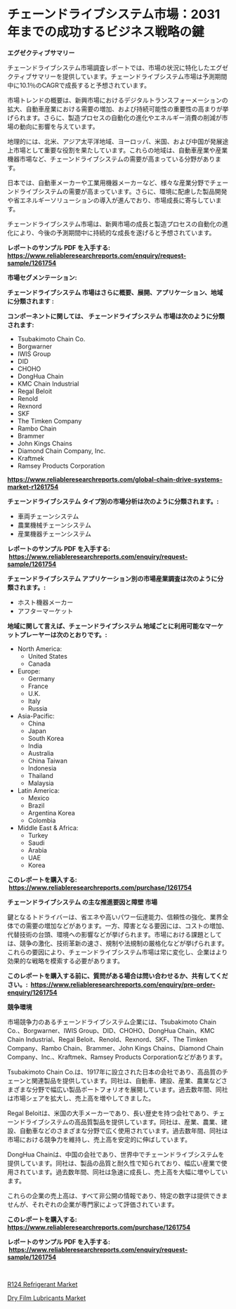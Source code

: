 <p><h1>チェーンドライブシステム市場：2031年までの成功するビジネス戦略の鍵</h1></p><p><strong>エグゼクティブサマリー</strong></p>
<p><p>チェーンドライブシステム市場調査レポートでは、市場の状況に特化したエグゼクティブサマリーを提供しています。チェーンドライブシステム市場は予測期間中に10.1％のCAGRで成長すると予想されています。</p><p>市場トレンドの概要は、新興市場におけるデジタルトランスフォーメーションの拡大、自動車産業における需要の増加、および持続可能性の重要性の高まりが挙げられます。さらに、製造プロセスの自動化の進化やエネルギー消費の削減が市場の動向に影響を与えています。</p><p>地理的には、北米、アジア太平洋地域、ヨーロッパ、米国、および中国が発展途上市場として重要な役割を果たしています。これらの地域は、自動車産業や産業機器市場など、チェーンドライブシステムの需要が高まっている分野があります。</p><p>日本では、自動車メーカーや工業用機器メーカーなど、様々な産業分野でチェーンドライブシステムの需要が高まっています。さらに、環境に配慮した製品開発や省エネルギーソリューションの導入が進んでおり、市場成長に寄与しています。</p><p>チェーンドライブシステム市場は、新興市場の成長と製造プロセスの自動化の進化により、今後の予測期間中に持続的な成長を遂げると予想されています。</p></p>
<p><strong>レポートのサンプル PDF を入手する: <a href="https://www.reliableresearchreports.com/enquiry/request-sample/1261754">https://www.reliableresearchreports.com/enquiry/request-sample/1261754</a></strong></p>
<p><strong>市場セグメンテーション:</strong></p>
<p><strong> チェーンドライブシステム 市場はさらに概要、展開、アプリケーション、地域に分類されます :</strong></p>
<p><strong>コンポーネントに関しては、 チェーンドライブシステム 市場は次のように分類されます: &nbsp;</strong></p>
<p><ul><li>Tsubakimoto Chain Co.</li><li>Borgwarner</li><li>IWIS Group</li><li>DID</li><li>CHOHO</li><li>DongHua Chain</li><li>KMC Chain Industrial</li><li>Regal Beloit</li><li>Renold</li><li>Rexnord</li><li>SKF</li><li>The Timken Company</li><li>Rambo Chain</li><li>Brammer</li><li>John Kings Chains</li><li>Diamond Chain Company, Inc.</li><li>Kraftmek</li><li>Ramsey Products Corporation</li></ul></p>
<p><strong><a href="https://www.reliableresearchreports.com/global-chain-drive-systems-market-r1261754">https://www.reliableresearchreports.com/global-chain-drive-systems-market-r1261754</a></strong></p>
<p><strong> チェーンドライブシステム タイプ別の市場分析は次のように分類されます。:</strong></p>
<p><ul><li>車両チェーンシステム</li><li>農業機械チェーンシステム</li><li>産業機器チェーンシステム</li></ul></p>
<p><strong>レポートのサンプル PDF を入手する: &nbsp;<a href="https://www.reliableresearchreports.com/enquiry/request-sample/1261754">https://www.reliableresearchreports.com/enquiry/request-sample/1261754</a></strong></p>
<p><strong> チェーンドライブシステム アプリケーション別の市場産業調査は次のように分類されます。:</strong></p>
<p><ul><li>ホスト機器メーカー</li><li>アフターマーケット</li></ul></p>
<p><strong>地域に関して言えば、チェーンドライブシステム 地域ごとに利用可能なマーケットプレーヤーは次のとおりです。:</strong></p>
<p><ul>
    <li>
        North America:
        <ul>
            <li>United States</li>
            <li>Canada</li>
        </ul>
    </li>
    <li>
        Europe:
        <ul>
            <li>Germany</li>
            <li>France</li>
            <li>U.K.</li>
            <li>Italy</li>
            <li>Russia</li>
        </ul>
    </li>
    <li>
        Asia-Pacific:
        <ul>
            <li>China</li>
            <li>Japan</li>
            <li>South Korea</li>
            <li>India</li>
            <li>Australia</li>
            <li>China Taiwan</li>
            <li>Indonesia</li>
            <li>Thailand</li>
            <li>Malaysia</li>
        </ul>
    </li>
    <li>
        Latin America:
        <ul>
            <li>Mexico</li>
            <li>Brazil</li>
            <li>Argentina Korea</li>
            <li>Colombia</li>
        </ul>
    </li>
    <li>
        Middle East & Africa:
        <ul>
            <li>Turkey</li>
            <li>Saudi</li>
            <li>Arabia</li>
            <li>UAE</li>
            <li>Korea</li>
        </ul>
    </li>
    </ul></p>
<p><strong>このレポートを購入する: &nbsp;<a href="https://www.reliableresearchreports.com/purchase/1261754">https://www.reliableresearchreports.com/purchase/1261754</a></strong></p>
<p><strong>チェーンドライブシステム の主な推進要因と障壁 市場</strong></p>
<p><p>鍵となるトドライバーは、省エネや高いパワー伝達能力、信頼性の強化、業界全体での需要の増加などがあります。一方、障害となる要因には、コストの増加、代替技術の台頭、環境への影響などが挙げられます。市場における課題としては、競争の激化、技術革新の速さ、規制や法規制の厳格化などが挙げられます。これらの要因により、チェーンドライブシステム市場は常に変化し、企業はより効果的な戦略を模索する必要があります。</p></p>
<p><strong>このレポートを購入する前に、質問がある場合は問い合わせるか、共有してください。:&nbsp; <a href="https://www.reliableresearchreports.com/enquiry/pre-order-enquiry/1261754">https://www.reliableresearchreports.com/enquiry/pre-order-enquiry/1261754</a></strong></p>
<p><strong>競争環境</strong></p>
<p><p>市場競争力のあるチェーンドライブシステム企業には、Tsubakimoto Chain Co.、Borgwarner、IWIS Group、DID、CHOHO、DongHua Chain、KMC Chain Industrial、Regal Beloit、Renold、Rexnord、SKF、The Timken Company、Rambo Chain、Brammer、John Kings Chains、Diamond Chain Company、Inc.、Kraftmek、Ramsey Products Corporationなどがあります。</p><p>Tsubakimoto Chain Co.は、1917年に設立された日本の会社であり、高品質のチェーンと関連製品を提供しています。同社は、自動車、建設、産業、農業などさまざまな分野で幅広い製品ポートフォリオを展開しています。過去数年間、同社は市場シェアを拡大し、売上高を増やしてきました。</p><p>Regal Beloitは、米国の大手メーカーであり、長い歴史を持つ会社であり、チェーンドライブシステムの高品質製品を提供しています。同社は、産業、農業、建設、自動車などのさまざまな分野で広く使用されています。過去数年間、同社は市場における競争力を維持し、売上高を安定的に伸ばしています。</p><p>DongHua Chainは、中国の会社であり、世界中でチェーンドライブシステムを提供しています。同社は、製品の品質と耐久性で知られており、幅広い産業で使用されています。過去数年間、同社は急速に成長し、売上高を大幅に増やしています。</p><p>これらの企業の売上高は、すべて非公開の情報であり、特定の数字は提供できませんが、それぞれの企業が専門家によって評価されています。</p></p>
<p><strong>このレポートを購入する: &nbsp; <a href="https://www.reliableresearchreports.com/purchase/1261754">https://www.reliableresearchreports.com/purchase/1261754</a></strong></p>
<p><strong>レポートのサンプル PDF を入手する: &nbsp;<a href="https://www.reliableresearchreports.com/enquiry/request-sample/1261754">https://www.reliableresearchreports.com/enquiry/request-sample/1261754</a></strong><strong></strong></p>
<p>&nbsp;</p>
<p><p><a href="https://butternut-bug-553.notion.site/R124-Refrigerant-Market-Size-Share-Trends-Analysis-Report-By-Application-Regional-Outlook-Compe-ec65accf79754379aa1f4eaa0dc406cd">R124 Refrigerant Market</a></p><p><a href="https://invited-way-688.notion.site/Dry-Film-Lubricants-Market-Growth-Market-Trends-COVID-19-Impact-and-Forecasts-for-period-from-202-16140da6ad404ec8807c5a5e6adc4263">Dry Film Lubricants Market</a></p></p>